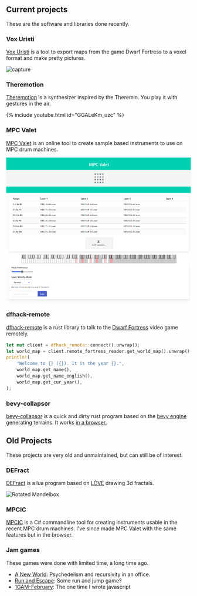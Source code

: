 ## Current projects

These are the software and libraries done recently.

### Vox Uristi

[Vox Uristi](https://plule.github.io/vox-uristi) is a tool to export maps from the game Dwarf Fortress to a voxel format and make
pretty pictures.

![capture](https://plule.github.io/vox-uristi/assets/arelumid.jpg)

### Theremotion

[Theremotion](https://plule.github.io/theremotion/) is a synthesizer inspired by the Theremin. You play it with gestures in the air.

{% include youtube.html id="GGALeKm_uzc" %}

### MPC Valet

[MPC Valet](https://plule.github.io/mpc_valet/) is an online tool to create sample based instruments to use on MPC drum machines.

![capture](https://raw.githubusercontent.com/plule/mpc_valet/main/assets/capture.png)

### dfhack-remote

[dfhack-remote](https://github.com/plule/dfhack-remote) is a rust library to talk to the [Dwarf Fortress](http://www.bay12games.com/dwarves/) video game remotely.

```rust
let mut client = dfhack_remote::connect().unwrap();
let world_map = client.remote_fortress_reader.get_world_map().unwrap();
println!(
    "Welcome to {} ({}). It is the year {}.",
    world_map.get_name(),
    world_map.get_name_english(),
    world_map.get_cur_year(),
);
```

### bevy-collapsor

[bevy-collapsor](https://github.com/plule/bevy-collapsor) is a quick and dirty rust program based on the [bevy engine](https://bevyengine.org/) generating terrains. It works [in a browser.](https://plule.github.io/bevy-collapsor/)

## Old Projects

These projects are very old and unmaintained, but can still be of interest.

### DEFract

[DEFract](https://github.com/plule/DEFract) is a lua program based on [LÖVE](https://love2d.org/) drawing 3d fractals.

![Rotated Mandelbox](http://i.imgur.com/Vshm6.jpg)

### MPCIC

[MPCIC](https://github.com/plule/MPCIC) is a C# commandline tool for creating instruments usable in the recent MPC drum machines. I've since made MPC Valet with the same features but in the browser.

### Jam games

These games were done with limited time, a long time ago.

- [A New World](https://github.com/plule/A-New-World): Psychedelism and recursivity in an office.
- [Run and Escape](https://github.com/plule/LD48-24): Some run and jump game?
- [1GAM-February](https://github.com/plule/1GAM-February): The one time I wrote javascript
